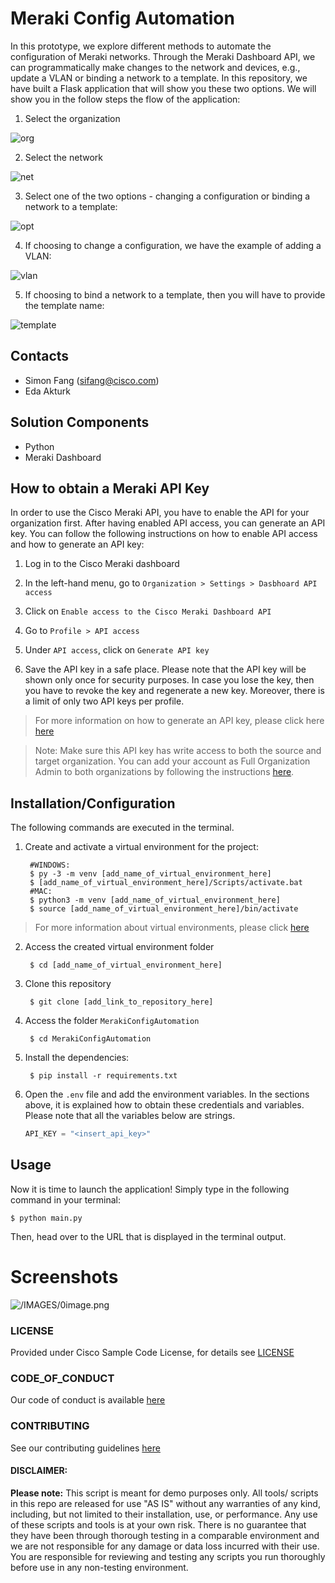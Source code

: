 # Meraki Config Automation
In this prototype, we explore different methods to automate the configuration of Meraki networks. Through the Meraki Dashboard API, we can programmatically make changes to the network and devices, e.g., update a VLAN or binding a network to a template. In this repository, we have built a Flask application that will show you these two options. We will show you in the follow steps the flow of the application:

1. Select the organization

![org](IMAGES/1_select_org.png)

2. Select the network

![net](IMAGES/2_select_network.png)

3. Select one of the two options - changing a configuration or binding a network to a template:

![opt](IMAGES/3_select_option.png)

4. If choosing to change a configuration, we have the example of adding a VLAN:

![vlan](IMAGES/4_create_vlan.png)

5. If choosing to bind a network to a template, then you will have to provide the template name:

![template](IMAGES/5_create_template.png)


## Contacts
* Simon Fang (sifang@cisco.com)
* Eda Akturk 

## Solution Components
* Python 
* Meraki Dashboard

## How to obtain a Meraki API Key

In order to use the Cisco Meraki API, you have to enable the API for your organization first. After having enabled API access, you can generate an API key. You can follow the following instructions on how to enable API access and how to generate an API key:

1. Log in to the Cisco Meraki dashboard

2. In the left-hand menu, go to `Organization > Settings > Dasbhoard API access`

3. Click on `Enable access to the Cisco Meraki Dashboard API`

4. Go to `Profile > API access`

5. Under `API access`, click on `Generate API key`

6. Save the API key in a safe place. Please note that the API key will be shown only once for security purposes. In case you lose the key, then you have to revoke the key and regenerate a new key. Moreover, there is a limit of only two API keys per profile. 

> For more information on how to generate an API key, please click here [here](https://documentation.meraki.com/General_Administration/Other_Topics/Cisco_Meraki_Dashboard_API)

> Note: Make sure this API key has write access to both the source and target organization. You can add your account as Full Organization Admin to both organizations by following the instructions [here](https://documentation.meraki.com/General_Administration/Managing_Dashboard_Access/Managing_Dashboard_Administrators_and_Permissions).

## Installation/Configuration

The following commands are executed in the terminal.

1. Create and activate a virtual environment for the project:
   
        #WINDOWS:
        $ py -3 -m venv [add_name_of_virtual_environment_here] 
        $ [add_name_of_virtual_environment_here]/Scripts/activate.bat 
        #MAC:
        $ python3 -m venv [add_name_of_virtual_environment_here] 
        $ source [add_name_of_virtual_environment_here]/bin/activate
        
> For more information about virtual environments, please click [here](https://docs.python.org/3/tutorial/venv.html)

2. Access the created virtual environment folder

        $ cd [add_name_of_virtual_environment_here]

3. Clone this repository

        $ git clone [add_link_to_repository_here]

4. Access the folder `MerakiConfigAutomation`

        $ cd MerakiConfigAutomation

5. Install the dependencies:

        $ pip install -r requirements.txt

6. Open the `.env` file and add the environment variables. In the sections above, it is explained how to obtain these credentials and variables. Please note that all the variables below are strings.

    ```python
    API_KEY = "<insert_api_key>"
    ```

## Usage
Now it is time to launch the application! Simply type in the following command in your terminal:

    $ python main.py

Then, head over to the URL that is displayed in the terminal output. 





# Screenshots

![/IMAGES/0image.png](IMAGES/0image.png)

### LICENSE

Provided under Cisco Sample Code License, for details see [LICENSE](LICENSE.md)

### CODE_OF_CONDUCT

Our code of conduct is available [here](CODE_OF_CONDUCT.md)

### CONTRIBUTING

See our contributing guidelines [here](CONTRIBUTING.md)

#### DISCLAIMER:
<b>Please note:</b> This script is meant for demo purposes only. All tools/ scripts in this repo are released for use "AS IS" without any warranties of any kind, including, but not limited to their installation, use, or performance. Any use of these scripts and tools is at your own risk. There is no guarantee that they have been through thorough testing in a comparable environment and we are not responsible for any damage or data loss incurred with their use.
You are responsible for reviewing and testing any scripts you run thoroughly before use in any non-testing environment.